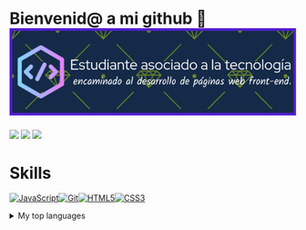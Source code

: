 # Bienvenid@ a mi github 👋  ![](github-header-image1.png) 

<img src="https://media.giphy.com/media/PS4rzcO9Hpnz33U3wT/giphy.gif?cid=ecf05e4702nkk5uyvym8r7egqugxzfm4tmj66di8bl81mjti&ep=v1_stickers_search&rid=giphy.gif&ct=ts" width="200"/>
<img src="https://media.giphy.com/media/nERMP8fuaZqvM6i94v/giphy.gif"/>
<img src="https://media.giphy.com/media/PS4rzcO9Hpnz33U3wT/giphy.gif?cid=ecf05e4702nkk5uyvym8r7egqugxzfm4tmj66di8bl81mjti&ep=v1_stickers_search&rid=giphy.gif&ct=ts" width="200"/>

# Skills

<p align="left">
<a href="https://developer.mozilla.org/en-US/docs/Web/JavaScript" target="_blank" rel="noreferrer"><img src="https://raw.githubusercontent.com/danielcranney/readme-generator/main/public/icons/skills/javascript-colored.svg" width="36" height="36" alt="JavaScript" /></a><a href="https://git-scm.com/" target="_blank" rel="noreferrer"><img src="https://raw.githubusercontent.com/danielcranney/readme-generator/main/public/icons/skills/git-colored.svg" width="36" height="36" alt="Git" /></a><a href="https://developer.mozilla.org/en-US/docs/Glossary/HTML5" target="_blank" rel="noreferrer"><img src="https://raw.githubusercontent.com/danielcranney/readme-generator/main/public/icons/skills/html5-colored.svg" width="36" height="36" alt="HTML5" /></a><a href="https://www.w3.org/TR/CSS/#css" target="_blank" rel="noreferrer"><img src="https://raw.githubusercontent.com/danielcranney/readme-generator/main/public/icons/skills/css3-colored.svg" width="36" height="36" alt="CSS3" /></a>
</p>



<details>
<summary>My top languages</summary>

| Rank | Languages |
|-----:|-----------|
|     1| JavaScript|
|     2| Python    |
|     3| SQL       |

</details>


<!--
**albertsadday/albertsadday** is a ✨ _special_ ✨ repository because its `README.md` (this file) appears on your GitHub profile.

Here are some ideas to get you started:

- 🔭 I’m currently working on ...
- 🌱 I’m currently learning ...
- 👯 I’m looking to collaborate on ...
- 🤔 I’m looking for help with ...
- 💬 Ask me about ...
- 📫 How to reach me: ...
- 😄 Pronouns: ...
- ⚡ Fun fact: ...
-->


[def]: github-header-image.png
